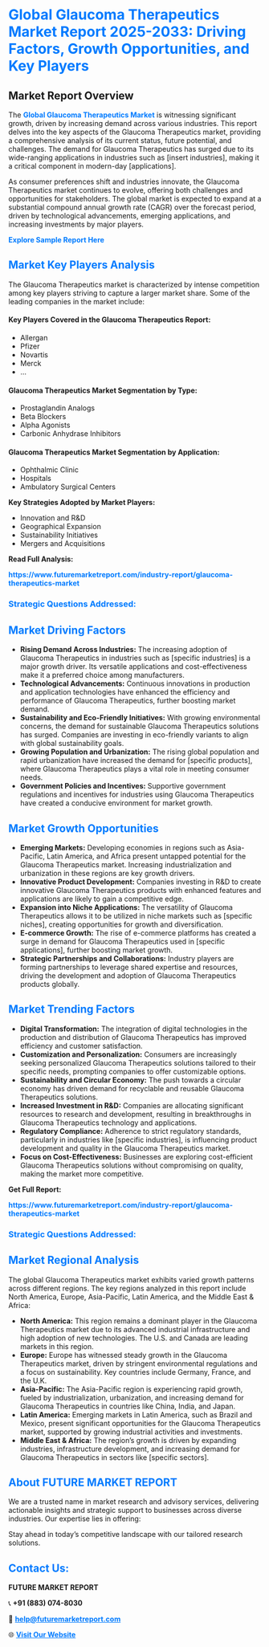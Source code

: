 <h1 style="color: #007BFF;">Global Glaucoma Therapeutics Market Report 2025-2033: Driving Factors, Growth Opportunities, and Key Players</h1>

<section id="overview">
<h2>Market Report Overview</h2>
<p>The <a href="https://www.futuremarketreport.com/industry-report/glaucoma-therapeutics-market" style="color: #007BFF; text-decoration: none;"><strong>Global Glaucoma Therapeutics Market</strong></a> is witnessing significant growth, driven by increasing demand across various industries. This report delves into the key aspects of the Glaucoma Therapeutics market, providing a comprehensive analysis of its current status, future potential, and challenges. The demand for Glaucoma Therapeutics has surged due to its wide-ranging applications in industries such as [insert industries], making it a critical component in modern-day [applications].</p>
<p>As consumer preferences shift and industries innovate, the Glaucoma Therapeutics market continues to evolve, offering both challenges and opportunities for stakeholders. The global market is expected to expand at a substantial compound annual growth rate (CAGR) over the forecast period, driven by technological advancements, emerging applications, and increasing investments by major players.</p>
</section>

<section id="overview">
<p><a href="https://www.futuremarketreport.com/request-sample/reportId=104064" style="color: #007BFF; text-decoration: none;"><strong>Explore Sample Report Here</strong></a></p>
</section>

<section id="key-players">
<h2 style="color: #007BFF;">Market Key Players Analysis</h2>
<p>The Glaucoma Therapeutics market is characterized by intense competition among key players striving to capture a larger market share. Some of the leading companies in the market include:</p>
<h4>Key Players Covered in the Glaucoma Therapeutics Report:</h4>
<ul><li>Allergan</li><li>Pfizer</li><li>Novartis</li><li>Merck</li><li>...</li></ul>
<h4>Glaucoma Therapeutics Market Segmentation by Type:</h4>
<ul><li>Prostaglandin Analogs</li><li>Beta Blockers</li><li>Alpha Agonists</li><li>Carbonic Anhydrase Inhibitors</li></ul>

<h4>Glaucoma Therapeutics Market Segmentation by Application:</h4>
<ul><li>Ophthalmic Clinic</li><li>Hospitals</li><li>Ambulatory Surgical Centers</li></ul>
<p><strong>Key Strategies Adopted by Market Players:</strong></p>
<ul>
<li>Innovation and R&D</li>
<li>Geographical Expansion</li>
<li>Sustainability Initiatives</li>
<li>Mergers and Acquisitions</li>
</ul>
</section>

<section>
<p><strong>Read Full Analysis: </strong></p><a href="https://www.futuremarketreport.com/industry-report/glaucoma-therapeutics-market" style="color: #007BFF; text-decoration: none;"><strong>https://www.futuremarketreport.com/industry-report/glaucoma-therapeutics-market</strong></a>
<h3 style="color: #007BFF;">Strategic Questions Addressed:</h3>
</section>

<section id="driving-factors">
<h2 style="color: #007BFF;">Market Driving Factors</h2>
<ul>
<li><strong>Rising Demand Across Industries:</strong> The increasing adoption of Glaucoma Therapeutics in industries such as [specific industries] is a major growth driver. Its versatile applications and cost-effectiveness make it a preferred choice among manufacturers.</li>
<li><strong>Technological Advancements:</strong> Continuous innovations in production and application technologies have enhanced the efficiency and performance of Glaucoma Therapeutics, further boosting market demand.</li>
<li><strong>Sustainability and Eco-Friendly Initiatives:</strong> With growing environmental concerns, the demand for sustainable Glaucoma Therapeutics solutions has surged. Companies are investing in eco-friendly variants to align with global sustainability goals.</li>
<li><strong>Growing Population and Urbanization:</strong> The rising global population and rapid urbanization have increased the demand for [specific products], where Glaucoma Therapeutics plays a vital role in meeting consumer needs.</li>
<li><strong>Government Policies and Incentives:</strong> Supportive government regulations and incentives for industries using Glaucoma Therapeutics have created a conducive environment for market growth.</li>
</ul>
</section>

<section id="growth-opportunities">
<h2 style="color: #007BFF;">Market Growth Opportunities</h2>
<ul>
<li><strong>Emerging Markets:</strong> Developing economies in regions such as Asia-Pacific, Latin America, and Africa present untapped potential for the Glaucoma Therapeutics market. Increasing industrialization and urbanization in these regions are key growth drivers.</li>
<li><strong>Innovative Product Development:</strong> Companies investing in R&D to create innovative Glaucoma Therapeutics products with enhanced features and applications are likely to gain a competitive edge.</li>
<li><strong>Expansion into Niche Applications:</strong> The versatility of Glaucoma Therapeutics allows it to be utilized in niche markets such as [specific niches], creating opportunities for growth and diversification.</li>
<li><strong>E-commerce Growth:</strong> The rise of e-commerce platforms has created a surge in demand for Glaucoma Therapeutics used in [specific applications], further boosting market growth.</li>
<li><strong>Strategic Partnerships and Collaborations:</strong> Industry players are forming partnerships to leverage shared expertise and resources, driving the development and adoption of Glaucoma Therapeutics products globally.</li>
</ul>
</section>

<section id="trending-factors">
<h2 style="color: #007BFF;">Market Trending Factors</h2>
<ul>
<li><strong>Digital Transformation:</strong> The integration of digital technologies in the production and distribution of Glaucoma Therapeutics has improved efficiency and customer satisfaction.</li>
<li><strong>Customization and Personalization:</strong> Consumers are increasingly seeking personalized Glaucoma Therapeutics solutions tailored to their specific needs, prompting companies to offer customizable options.</li>
<li><strong>Sustainability and Circular Economy:</strong> The push towards a circular economy has driven demand for recyclable and reusable Glaucoma Therapeutics solutions.</li>
<li><strong>Increased Investment in R&D:</strong> Companies are allocating significant resources to research and development, resulting in breakthroughs in Glaucoma Therapeutics technology and applications.</li>
<li><strong>Regulatory Compliance:</strong> Adherence to strict regulatory standards, particularly in industries like [specific industries], is influencing product development and quality in the Glaucoma Therapeutics market.</li>
<li><strong>Focus on Cost-Effectiveness:</strong> Businesses are exploring cost-efficient Glaucoma Therapeutics solutions without compromising on quality, making the market more competitive.</li>
</ul>
</section>

<section>
<p><strong>Get Full Report: </strong></p><a href="https://www.futuremarketreport.com/industry-report/glaucoma-therapeutics-market" style="color: #007BFF; text-decoration: none;"><strong>https://www.futuremarketreport.com/industry-report/glaucoma-therapeutics-market</strong></a>
<h3 style="color: #007BFF;">Strategic Questions Addressed:</h3>
</section>


<section id="regional-analysis">
<h2 style="color: #007BFF;">Market Regional Analysis</h2>
<p>The global Glaucoma Therapeutics market exhibits varied growth patterns across different regions. The key regions analyzed in this report include North America, Europe, Asia-Pacific, Latin America, and the Middle East & Africa:</p>
<ul>
<li><strong>North America:</strong> This region remains a dominant player in the Glaucoma Therapeutics market due to its advanced industrial infrastructure and high adoption of new technologies. The U.S. and Canada are leading markets in this region.</li>
<li><strong>Europe:</strong> Europe has witnessed steady growth in the Glaucoma Therapeutics market, driven by stringent environmental regulations and a focus on sustainability. Key countries include Germany, France, and the U.K.</li>
<li><strong>Asia-Pacific:</strong> The Asia-Pacific region is experiencing rapid growth, fueled by industrialization, urbanization, and increasing demand for Glaucoma Therapeutics in countries like China, India, and Japan.</li>
<li><strong>Latin America:</strong> Emerging markets in Latin America, such as Brazil and Mexico, present significant opportunities for the Glaucoma Therapeutics market, supported by growing industrial activities and investments.</li>
<li><strong>Middle East & Africa:</strong> The region’s growth is driven by expanding industries, infrastructure development, and increasing demand for Glaucoma Therapeutics in sectors like [specific sectors].</li>
</ul>
</section>

<footer>
<h2 style="color: #007BFF;">About FUTURE MARKET REPORT</h2>
<p>We are a trusted name in market research and advisory services, delivering actionable insights and strategic support to businesses across diverse industries. Our expertise lies in offering:</p>

<p>Stay ahead in today’s competitive landscape with our tailored research solutions.</p>

<h2 style="color: #007BFF;">Contact Us:</h2>
<p><strong>FUTURE MARKET REPORT</strong></p>
<p>📞 <strong>+91 (883) 074-8030</strong></p>
<p>📧 <strong><a href="mailto:help@futuremarketreport.com" style="color: #007BFF;">help@futuremarketreport.com</a></strong></p>
<p>🌐 <strong><a href="https://www.futuremarketreport.com/" style="color: #007BFF;">Visit Our Website</a></strong></p>
</footer>